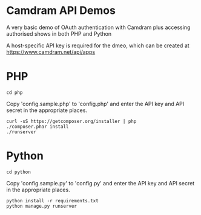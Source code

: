 Camdram API Demos
===============================

A very basic demo of OAuth authentication with Camdram plus accessing authorised shows in both PHP and Python

A host-specific API key is required for the dmeo, which can be created at https://www.camdram.net/api/apps

PHP
=============
    cd php

Copy 'config.sample.php' to 'config.php' and enter the API key and API secret in the appropriate places.  

    curl -sS https://getcomposer.org/installer | php
    ./composer.phar install
    ./runserver
  
Python
=============
    cd python
  
Copy 'config.sample.py' to 'config.py' and enter the API key and API secret in the appropriate places.

    python install -r requirements.txt
    python manage.py runserver
